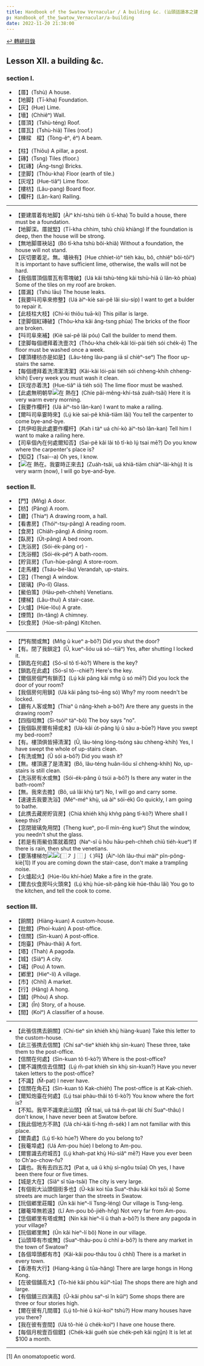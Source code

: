```yaml
---
title: Handbook of the Swatow Vernacular / A building &c. (汕頭話讀本之建築)
p: Handbook_of_the_Swatow_Vernacular/a-building
date: 2022-11-20 21:38:00
---
```


[↩️ 轉總目錄](/Handbook_of_the_Swatow_Vernacular)

## Lesson XII. a building &c.

### section I.

* 【厝】(Tshù) A house.
* 【地脚】(Tī-kha) Foundation.
* 【灰】(Hue) Lime.
* 【墻】(Chhiêⁿ) Wall.
* 【厝頂】(Tshù-téng) Roof.
* 【厝瓦】(Tshù-hiã) Tiles (roof.)
* 【棟樑　樑】(Tòng-êⁿ, êⁿ) A beam.
<!--more-->
* 【柱】(Thiõu) A pillar, a post.
* 【磚】(Tsng) Tiles (floor.)
* 【紅磚】(Âng-tsng) Bricks.
* 【塗脚】(Thôu-kha) Floor (earth of tile.)
* 【灰埕】(Hue-tiâⁿ) Lime floor.
* 【樓枋】(Lâu-pang) Board floor.
* 【欄杆】(Lân-kan) Railing.

------

* 【要建厝着有地脚】(Àiⁿ khí-tshù tiéh ũ tī-kha) To build a house, there must be a foundation.
* 【地脚深。厝就堅】(Tī-kha chhim, tshù chiũ khiàng) If the foundation is deep, then the house will be strong.
* 【無地脚厝袂站】(Bô tī-kha tshù bõi-khiã) Without a foundation, the house will not stand.
* 【灰切要着足。無。墻袂有】(Hue chhiet-iòⁿ tiéh kàu, bô, chhiêⁿ bõi-tōiⁿ) It is important to have sufficient lime, otherwise, the walls will not be hard.
* 【我個厝頂個厝瓦有零塊破】(Uá kâi tshù-téng kâi tshù-hiã ũ lân-kò phùa) Some of the tiles on my roof are broken.
* 【厝漏】(Tshù lāu) The house leaks.
* 【我要呌司阜來修整】(Uá àiⁿ-kiè sai-pẽ lâi siu-síp) I want to get a bulder to repair it.
* 【此枝柱大枝】(Chí-ki thiõu tuā-ki) This pillar is large.
* 【塗脚個紅磚破】(Thôu-kha kâi âng-tsng phùa) The bricks of the floor are broken.
* 【呌司阜來補】(Kiè sai-pẽ lâi póu) Call the builder to mend them.
* 【塗脚每個禮拜着洗壹次】(Thôu-kha chék-kâi lói-pài tiéh sói chék-ē) The floor must be washed once a week.
* 【樓頂樓枋亦是如是】(Lâu-téng lâu-pang iā sĩ chièⁿ-seⁿ) The floor up-stairs the same.
* 【每個禮拜着洗清潔清潔】(Kâi-kâi lói-pài tiéh sói chheng-khih chheng-khih) Every week you must wash it clean.
* 【灰埕亦着洗】(Hue-tiâⁿ iā tiéh sói) The lime floor must be washed.
* 【此處無明朝早![](https://glyphwiki.org/glyph/u24360.50px.png)在 熱在】(Chíe pâi-mêng-khí-tsá zuáh-tsãi) Here it is very warm every morning.
* 【我要作欄杆】(Uá àiⁿ-tsò lân-kan) I want to make a railing.
* 【爾呌司阜霎時來】(Lṳ́ kiè sai-pẽ khiã-tiām lâi) You tell the carpenter to come bye-and-bye.
* 【共伊呾我此處要作欄杆】(Kah i tàⁿ uá chí-kò àiⁿ-tsò lân-kan) Tell him I want to make a railing here.
* 【司阜個內在何處爾知否】(Sai-pẽ kâi lãi tõ tî-kò lṳ́ tsai mē?) Do you know where the carpenter's place is?
* 【知亞】(Tsai--a) Oh yes, I know.
* 【![](https://glyphwiki.org/glyph/u24360.50px.png)在 熱在。我霎時正來去】(Zuáh-tsãi, uá khiã-tiām chiàⁿ-lâi-khṳ̀) It is very warm (now), I will go bye-and-bye.

### section II.

* 【門】(Mn̂g) A door.
* 【枋】(Pâng) A room.
* 【廳】(Thiaⁿ) A drawing room, a hall.
* 【看書房】(Thóiⁿ-tsṳ-pâng) A reading room.
* 【食房】(Chiáh-pâng) A dining room.
* 【臥房】(Út-pâng) A bed room.
* 【洗浴房】(Sói-ék-pàng or) -
* 【洗浴棚】(Sói-ék-pêⁿ) A bath-room.
* 【貯貨房】(Tun-hùe-pâng) A store-room.
* 【走馬樓】(Tsáu-bé-lâu) Verandah, up-stairs.
* 【窓】(Theng) A window.
* 【玻璃】(Po-lî) Glass.
* 【鱟伯策】(Hāu-peh-chheh) Venetians.
* 【樓梯】(Lâu-thui) A stair-case.
* 【火爐】(Húe-lôu) A grate.
* 【煙筒】(In-tâng) A chimney.
* 【伙食房】(Húe-sít-pâng) Kitchen.

------

* 【門有關或無】(Mn̂g ũ kueⁿ a-bô?) Did you shut the door?
* 【有。閉了我鎖定】(Ũ, kueⁿ-lióu uá só--tiāⁿ) Yes, after shutting I locked it.
* 【鎖匙在何處】(Só-sî tõ tî-kò?) Where is the key?
* 【鎖匙在此處】(Só-sî tõ--chié?) Here's the key.
* 【爾個房個門有鎖否】(Lṳ́ kâi pâng kâi mn̂g ũ só mē?) Did you lock the door of your room?
* 【我個房何用鎖】(Uá kâi pâng tsò-ēng só) Why? my room needn't be locked.
* 【廳有人客或無】(Thiaⁿ ũ nâng-kheh a-bô?) Are there any guests in the drawing room?
* 【四指呾無】(Sì-tsóiⁿ tàⁿ-bô) The boy says "no".
* 【我個臥房爾有掃或未】(Uá-kâi út-pâng lṳ́ ũ sàu a-būe?) Have you swept my bed-room?
* 【有。樓頂俱皆掃清潔】(Ũ, lâu-téng lóng-tsóng sàu chheng-khih) Yes, I have swept the whole of up-stairs clean.
* 【有洗或無】(Ũ sói a-bô?) Did you wash it?
* 【無。樓頂還了是清潔】(Bô, lâu-téng huân-lióu sĩ chheng-khih) No, up-stairs is still clean.
* 【洗浴房有水或無】(Sói-ék-pâng ũ tsúi a-bô?) Is there any water in the bath-room?
* 【無。我來去擔】(Bô, uá lâi khṳ̀ taⁿ) No, I will go and carry some.
* 【速速去我要洗浴】(Méⁿ-méⁿ khṳ̀, uá àiⁿ sói-ék) Go quickly, I am going to bathe.
* 【此携去藏房貯貨房】(Chiá khiéh khṳ̀ khǹg pàng tî-kò?) Where shall I keep this?
* 【窓閉玻璃免用閉】(Theng kueⁿ, po-lî mín-ēng kueⁿ) Shut the window, you needn't shut the glass.
* 【若是有雨鱟伯策就着閉】(Naⁿ-sĩ ũ hõu hāu-peh-chheh chiũ tiéh-kueⁿ) If there is rain, then shut the venetians.
* 【要落樓梯勿![](https://glyphwiki.org/glyph/u306c4@1.50px.png)![](https://glyphwiki.org/glyph/u306c5@1.50px.png)(⿰㇇亅⿰亅𡿨)呌】(Àiⁿ-lóh lâu-thui màiⁿ pĩn-põng-kiè[1]) If you are coming down the stair-case, don't make a trampling noise.
* 【火爐起火】(Húe-lôu khí-húe) Make a fire in the grate.
* 【爾去伙食房呌火頭來】(Lṳ́ khṳ̀ húe-sít-pâng kiè húe-thâu lâi) You go to the kitchen, and tell the cook to come.

### section III.

* 【餉關】(Hiàng-kuan) A custom-house.
* 【批館】(Phoi-kuán) A post-office.
* 【信關】(Sìn-kuan) A post-office.
* 【炮臺】(Phàu-thâi) A fort.
* 【塔】(Thah) A pagoda.
* 【城】(Siâⁿ) A city.
* 【埔】(Pou) A town.
* 【鄕里】(Hieⁿ-lí) A village.
* 【市】(Chhĩ) A market.
* 【行】(Hâng) A hong.
* 【舖】(Phòu) A shop.
* 【演】(În) Story, of a house.
* 【間】(Koiⁿ) A classifier of a house.

------

* 【此張信携去餉關】(Chí-tieⁿ sìn khiéh khṳ̀ hiàng-kuan) Take this letter to the custom-house.
* 【此三張携去信關】(Chí saⁿ-tieⁿ khiéh khṳ̀ sìn-kuan) These three, take them to the post-office.
* 【信關在何處】(Sìn-kuan tõ tî-kò?) Where is the post-office?
* 【爾不識携信去信關】(Lṳ́ m̄-pat khiéh sìn khṳ̀ sin-kuan?) Have you never taken letters to the post-office?
* 【不識】(M̄-pat) I never have.
* 【信關在角石】(Sìn-kuan tõ Kak-chiéh) The post-office is at Kak-chieh.
* 【爾知炮臺在何處】(Lṳ́ tsai phàu-thâi tõ tî-kò?) You know where the fort is?
* 【不知。我早不識來此汕頭】(M̄ tsai, uá tsá m̄-pat lâi chí Suaⁿ-thâu) I don't know, I have never been at Swatow before.
* 【我此個地方不熟】(Uá chí-kâi tī-hng m̄-sék) I am not familiar with this place.
* 【爾貴處】(Lṳ́ tî-kò húe?) Where do you belong to?
* 【我菴埠處】(Uá Am-pou húe) I belong to Am-pou.
* 【爾嘗識去府城否】(Lṳ́ khah-pat khṳ̀ Hú-siâⁿ mē?) Have you ever been to Ch'ao-chow-fu?
* 【識也。我有去四五次】(Pat a, uá ũ khṳ̀ sì-ngõu tsūa) Oh yes, I have been there four or five times.
* 【城是大在】(Siâⁿ sĩ tūa-tsãi) The city is very large.
* 【有個街大汕頭個街多也】(Ũ-kâi koi tūa Suaⁿ-thâu kâi koi tsōi a) Some streets are much larger than the streets in Swatow.
* 【阮個鄕里莊隴】(Ún kâi hieⁿ-lí Tsng-léng) Our village is Tsng-leng.
* 【離菴埠無若遠】(Lî Am-pou bô-jiéh-hñg) Not very far from Am-pou.
* 【恁個鄕里有塔或無】(Nín kâi hieⁿ-lí ũ thah a-bô?) Is there any pagoda in your village?
* 【阮個鄕里無】(Ún kâi hieⁿ-lí bô) None in our village.
* 【汕頭埠有市或無】(Suaⁿ-thâu-pou ũ chhĩ a-bô?) Is there any market in the town of Swatow?
* 【各個埠頭都有市】(Kâi-kâi pou-thâu tou ũ chhĩ) There is a market in every town.
* 【香港有大行】(Hiang-káng ũ tūa-hâng) There are large hongs in Hong Kong.
* 【在彼個舖高大】(Tõ-hié kâi phòu kûiⁿ-tūa) The shops there are high and large.
* 【有個舖三四演高】(Ũ-kâi phòu saⁿ-sì în kûiⁿ) Some shops there are three or four stories high.
* 【爾在彼有几間厝】(Lṳ́ tõ-hié ũ kúi-koiⁿ tshù?) How many houses have you there?
* 【我在彼有壹間】(Uá tõ-hié ũ chék-koiⁿ) I have one house there.
* 【每個月稅壹百個銀】(Chék-kâi guéh sùe chék-peh kâi ngṳ̂n) It is let at $100 a month.

------

[1] An onomatopoetic word.
